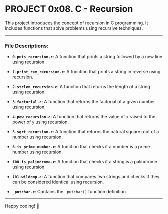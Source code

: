 # PROJECT 0x08. C - Recursion

This project introduces the concept of recursion in C programming. It includes functions that solve problems using recursive techniques.

---

### File Descriptions:

- **`0-puts_recursion.c`**: A function that prints a string followed by a new line using recursion.

- **`1-print_rev_recursion.c`**: A function that prints a string in reverse using recursion.

- **`2-strlen_recursion.c`**: A function that returns the length of a string using recursion.

- **`3-factorial.c`**: A function that returns the factorial of a given number using recursion.

- **`4-pow_recursion.c`**: A function that returns the value of `x` raised to the power of `y` using recursion.

- **`5-sqrt_recursion.c`**: A function that returns the natural square root of a number using recursion.

- **`6-is_prime_number.c`**: A function that checks if a number is a prime number using recursion.

- **`100-is_palindrome.c`**: A function that checks if a string is a palindrome using recursion.

- **`101-wildcmp.c`**: A function that compares two strings and checks if they can be considered identical using recursion.

- **`_putchar.c`**: Contains the `_putchar()` function definition.

---

Happy coding! 🚀
